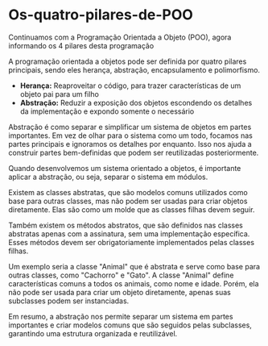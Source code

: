 # Os-quatro-pilares-de-POO
Continuamos com a Programação Orientada a Objeto (POO), agora informando os 4 pilares desta programação

A programação orientada a objetos pode ser definida por quatro pilares principais, sendo eles herança, abstração, encapsulamento e polimorfismo.

* **Herança:** Reaproveitar o código, para trazer características de um objeto pai para um filho
* **Abstração:** Reduzir a exposição dos objetos escondendo os detalhes da implementação e expondo somente o necessário

Abstração é como separar e simplificar um sistema de objetos em partes importantes. Em vez de olhar para o sistema como um todo, focamos nas partes principais e ignoramos os detalhes por enquanto. Isso nos ajuda a construir partes bem-definidas que podem ser reutilizadas posteriormente.

Quando desenvolvemos um sistema orientado a objetos, é importante aplicar a abstração, ou seja, separar o sistema em módulos.

Existem as classes abstratas, que são modelos comuns utilizados como base para outras classes, mas não podem ser usadas para criar objetos diretamente. Elas são como um molde que as classes filhas devem seguir.

Também existem os métodos abstratos, que são definidos nas classes abstratas apenas com a assinatura, sem uma implementação específica. Esses métodos devem ser obrigatoriamente implementados pelas classes filhas.

Um exemplo seria a classe "Animal" que é abstrata e serve como base para outras classes, como "Cachorro" e "Gato". A classe "Animal" define características comuns a todos os animais, como nome e idade. Porém, ela não pode ser usada para criar um objeto diretamente, apenas suas subclasses podem ser instanciadas.

Em resumo, a abstração nos permite separar um sistema em partes importantes e criar modelos comuns que são seguidos pelas subclasses, garantindo uma estrutura organizada e reutilizável.
